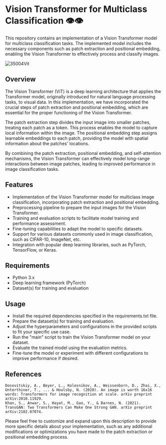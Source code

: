 #  Vision Transformer for Multiclass Classification 👁️👁

This repository contains an implementation of a Vision Transformer model for multiclass classification tasks. The implemented model includes the necessary components such as patch extraction and positional embedding, enabling the Vision Transformer to effectively process and classify images.


![35004Vit](https://github.com/mohammadr8za/VisionTransformer/assets/72736177/17435f3f-6a0a-47ea-b2f6-dce5475f99a6)

## Overview

The Vision Transformer (ViT) is a deep learning architecture that applies the Transformer model, originally introduced for natural language processing tasks, to visual data. In this implementation, we have incorporated the crucial steps of patch extraction and positional embedding, which are essential for the proper functioning of the Vision Transformer.

The patch extraction step divides the input image into smaller patches, treating each patch as a token. This process enables the model to capture local information within the image. The positional embedding step assigns learnable embeddings to each patch, providing the model with spatial information about the patches' locations.

By combining the patch extraction, positional embedding, and self-attention mechanisms, the Vision Transformer can effectively model long-range interactions between image patches, leading to improved performance in image classification tasks.

## Features

* Implementation of the Vision Transformer model for multiclass image classification, incorporating patch extraction and positional embedding.
* Preprocessing pipeline to prepare the input images for the Vision Transformer.
* Training and evaluation scripts to facilitate model training and performance assessment.
* Fine-tuning capabilities to adapt the model to specific datasets.
* Support for various datasets commonly used in image classification, such as CIFAR-10, ImageNet, etc.
* Integration with popular deep learning libraries, such as PyTorch, TensorFlow, or Keras.


## Requirements

* Python 3.x
* Deep learning framework (PyTorch)
* Dataset(s) for training and evaluation

## Usage

* Install the required dependencies specified in the requirements.txt file.
* Prepare the dataset(s) for training and evaluation.
* Adjust the hyperparameters and configurations in the provided scripts to fit your specific use case.
* Run the "main" script to train the Vision Transformer model on your dataset.
* Evaluate the trained model using the evaluation metrics.
* Fine-tune the model or experiment with different configurations to improve performance if desired.

## References

    Dosovitskiy, A., Beyer, L., Kolesnikov, A., Weissenborn, D., Zhai, X., Unterthiner, T., ... & Houlsby, N. (2020). An image is worth 16x16 words: Transformers for image recognition at scale. arXiv preprint arXiv:2010.11929.
    Khan, S., Anwar, S., Hayat, M., Gao, Y., & Barnes, N. (2021). TransGAN: Two Transformers Can Make One Strong GAN. arXiv preprint arXiv:2102.07074.


Please feel free to customize and expand upon this description to provide more specific details about your implementation, such as any additional modifications or optimizations you have made to the patch extraction or positional embedding process.
